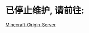 # 已停止维护, 请前往:
[Minecraft-Origin-Server](https://github.com/Minecraft-Origin/Minecraft-Origin-Server)
